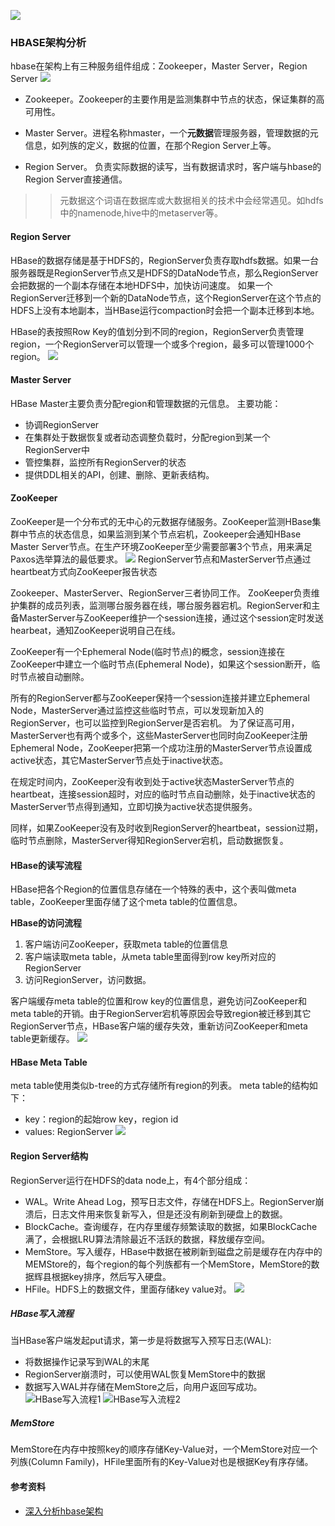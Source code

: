 ![](./img/hbase_logo_with_orca_large.png)
### HBASE架构分析

hbase在架构上有三种服务组件组成：Zookeeper，Master Server，Region Server
![](../hadoop/img/hbase-arch.jpg)
- Zookeeper。Zookeeper的主要作用是监测集群中节点的状态，保证集群的高可用性。

- Master Server。进程名称hmaster，一个**元数据**管理服务器，管理数据的元信息，如列族的定义，数据的位置，在那个Region Server上等。
- Region Server。 负责实际数据的读写，当有数据请求时，客户端与hbase的Region Server直接通信。

>> 元数据这个词语在数据库或大数据相关的技术中会经常遇见。如hdfs中的namenode,hive中的metaserver等。
#### Region Server

HBase的数据存储是基于HDFS的，RegionServer负责存取hdfs数据。如果一台服务器既是RegionServer节点又是HDFS的DataNode节点，那么RegionServer会把数据的一个副本存储在本地HDFS中，加快访问速度。
如果一个RegionServer迁移到一个新的DataNode节点，这个RegionServer在这个节点的HDFS上没有本地副本，当HBase运行compaction时会把一个副本迁移到本地。

HBase的表按照Row Key的值划分到不同的region，RegionServer负责管理region，一个RegionServer可以管理一个或多个region，最多可以管理1000个region。
![](../hadoop/img/hregion.jpg)

#### Master Server
HBase Master主要负责分配region和管理数据的元信息。
主要功能：
- 协调RegionServer
- 在集群处于数据恢复或者动态调整负载时，分配region到某一个RegionServer中
- 管控集群，监控所有RegionServer的状态
- 提供DDL相关的API，创建、删除、更新表结构。

#### ZooKeeper
ZooKeeper是一个分布式的无中心的元数据存储服务。ZooKeeper监测HBase集群中节点的状态信息，如果监测到某个节点宕机，Zookeeper会通知HBase Master Server节点。在生产环境ZooKeeper至少需要部署3个节点，用来满足Paxos选举算法的最低要求。
![](../hadoop/img/hbase-zk.jpg)
RegionServer节点和MasterServer节点通过heartbeat方式向ZooKeeper报告状态

Zookeeper、MasterServer、RegionServer三者协同工作。
ZooKeeper负责维护集群的成员列表，监测哪台服务器在线，哪台服务器宕机。RegionServer和主备MasterServer与ZooKeeper维护一个session连接，通过这个session定时发送hearbeat，通知ZooKeeper说明自己在线。

ZooKeeper有一个Ephemeral Node(临时节点)的概念，session连接在ZooKeeper中建立一个临时节点(Ephemeral Node)，如果这个session断开，临时节点被自动删除。

所有的RegionServer都与ZooKeeper保持一个session连接并建立Ephemeral Node，MasterServer通过监控这些临时节点，可以发现新加入的RegionServer，也可以监控到RegionServer是否宕机。
为了保证高可用，MasterServer也有两个或多个，这些MasterServer也同时向ZooKeeper注册Ephemeral Node，ZooKeeper把第一个成功注册的MasterServer节点设置成active状态，其它MasterServer节点处于inactive状态。

在规定时间内，ZooKeeper没有收到处于active状态MasterServer节点的heartbeat，连接session超时，对应的临时节点自动删除，处于inactive状态的MasterServer节点得到通知，立即切换为active状态提供服务。

同样，如果ZooKeeper没有及时收到RegionServer的heartbeat，session过期，临时节点删除，MasterServer得知RegionServer宕机，启动数据恢复。
#### HBase的读写流程
HBase把各个Region的位置信息存储在一个特殊的表中，这个表叫做meta table，ZooKeeper里面存储了这个meta table的位置信息。

**HBase的访问流程**
1. 客户端访问ZooKeeper，获取meta table的位置信息
2. 客户端读取meta table，从meta table里面得到row key所对应的RegionServer
3. 访问RegionServer，访问数据。

客户端缓存meta table的位置和row key的位置信息，避免访问ZooKeeper和meta table的开销。由于RegionServer宕机等原因会导致region被迁移到其它RegionServer节点，HBase客户端的缓存失效，重新访问ZooKeeper和meta table更新缓存。
![](../hadoop/img/hbase-r-flow.jpg)

#### HBase Meta Table
meta table使用类似b-tree的方式存储所有region的列表。
meta table的结构如下：
- key：region的起始row key，region id
- values: RegionServer
![](../hadoop/img/hbase-meta-table.jpg)
#### Region Server结构
RegionServer运行在HDFS的data node上，有4个部分组成：
- WAL。Write Ahead Log，预写日志文件，存储在HDFS上。RegionServer崩溃后，日志文件用来恢复新写入，但是还没有刷新到硬盘上的数据。
- BlockCache。查询缓存，在内存里缓存频繁读取的数据，如果BlockCache满了，会根据LRU算法清除最近不活跃的数据，释放缓存空间。
- MemStore。写入缓存，HBase中数据在被刷新到磁盘之前是缓存在内存中的MEMStore的，每个region的每个列族都有一个MemStore，MemStore的数据辉县根据key排序，然后写入硬盘。
- HFile。HDFS上的数据文件，里面存储key value对。
![](../hadoop/img/hbase-regionserver.jpg)
##### HBase写入流程
当HBase客户端发起put请求，第一步是将数据写入预写日志(WAL):
- 将数据操作记录写到WAL的末尾
- RegionServer崩溃时，可以使用WAL恢复MemStore中的数据
- 数据写入WAL并存储在MemStore之后，向用户返回写成功。
  ![HBase写入流程1](../hadoop/img/hbase_put_flow.jpg)
  ![HBase写入流程2](./img/hbase-put-2.jpg)
##### MemStore
MemStore在内存中按照key的顺序存储Key-Value对，一个MemStore对应一个列族(Column Family)，HFile里面所有的Key-Value对也是根据Key有序存储。

#### 参考资料
- [深入分析hbase架构](https://zhuanlan.zhihu.com/p/30414252)
